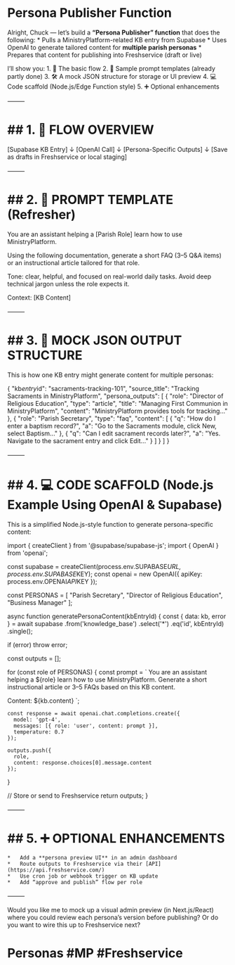 # Persona Publisher Function
Alright, Chuck — let’s build a **“Persona Publisher” function** that does the following:
	* 	Pulls a MinistryPlatform-related KB entry from Supabase
	* 	Uses OpenAI to generate tailored content for **multiple parish personas**
	* 	Prepares that content for publishing into Freshservice (draft or live)

I’ll show you:
	1.	🧱 The basic flow
	2.	🧠 Sample prompt templates (already partly done)
	3.	🛠️ A mock JSON structure for storage or UI preview
	4.	💻 Code scaffold (Node.js/Edge Function style)
	5.	➕ Optional enhancements

⸻

# ## 1. 🧱 FLOW OVERVIEW

[Supabase KB Entry]
     ↓
[OpenAI Call]
     ↓
[Persona-Specific Outputs]
     ↓
[Save as drafts in Freshservice or local staging]



⸻

# ## 2. 🧠 PROMPT TEMPLATE (Refresher)

You are an assistant helping a [Parish Role] learn how to use MinistryPlatform.

Using the following documentation, generate a short FAQ (3–5 Q&A items) or an instructional article tailored for that role.

Tone: clear, helpful, and focused on real-world daily tasks.
Avoid deep technical jargon unless the role expects it.

Context:
[KB Content]



⸻

# ## 3. 🧩 MOCK JSON OUTPUT STRUCTURE

This is how one KB entry might generate content for multiple personas:

{
  "kb*entry*id": "sacraments-tracking-101",
  "source_title": "Tracking Sacraments in MinistryPlatform",
  "persona_outputs": [
    {
      "role": "Director of Religious Education",
      "type": "article",
      "title": "Managing First Communion in MinistryPlatform",
      "content": "MinistryPlatform provides tools for tracking..."
    },
    {
      "role": "Parish Secretary",
      "type": "faq",
      "content": [
        {
          "q": "How do I enter a baptism record?",
          "a": "Go to the Sacraments module, click New, select Baptism..."
        },
        {
          "q": "Can I edit sacrament records later?",
          "a": "Yes. Navigate to the sacrament entry and click Edit..."
        }
      ]
    }
  ]
}



⸻

# ## 4. 💻 CODE SCAFFOLD (Node.js Example Using OpenAI & Supabase)

This is a simplified Node.js-style function to generate persona-specific content:

import { createClient } from '@supabase/supabase-js';
import { OpenAI } from 'openai';

const supabase = createClient(process.env.SUPABASE*URL, process.env.SUPABASE*KEY);
const openai = new OpenAI({ apiKey: process.env.OPENAI*API*KEY });

const PERSONAS = [
  "Parish Secretary",
  "Director of Religious Education",
  "Business Manager"
];

async function generatePersonaContent(kbEntryId) {
  const { data: kb, error } = await supabase
    .from('knowledge_base')
    .select('*')
    .eq('id', kbEntryId)
    .single();

  if (error) throw error;

  const outputs = [];

  for (const role of PERSONAS) {
    const prompt = `
You are an assistant helping a ${role} learn how to use MinistryPlatform.
Generate a short instructional article or 3–5 FAQs based on this KB content.

Content:
${kb.content}
    `;

    const response = await openai.chat.completions.create({
      model: 'gpt-4',
      messages: [{ role: 'user', content: prompt }],
      temperature: 0.7
    });

    outputs.push({
      role,
      content: response.choices[0].message.content
    });
  }

  // Store or send to Freshservice
  return outputs;
}



⸻

# ## 5. ➕ OPTIONAL ENHANCEMENTS
	* 	Add a **persona preview UI** in an admin dashboard
	* 	Route outputs to Freshservice via their [API](https://api.freshservice.com/)
	* 	Use cron job or webhook trigger on KB update
	* 	Add “approve and publish” flow per role

⸻

Would you like me to mock up a visual admin preview (in Next.js/React) where you could review each persona’s version before publishing? Or do you want to wire this up to Freshservice next?
# Personas #MP #Freshservice
